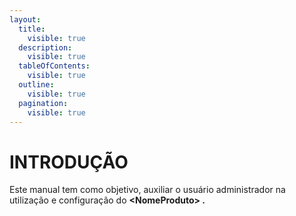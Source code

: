 ```yaml
---
layout:
  title:
    visible: true
  description:
    visible: true
  tableOfContents:
    visible: true
  outline:
    visible: true
  pagination:
    visible: true
---
```


# INTRODUÇÃO

Este manual tem como objetivo, auxiliar o usuário administrador na utilização e configuração do  **\<NomeProduto> .**
